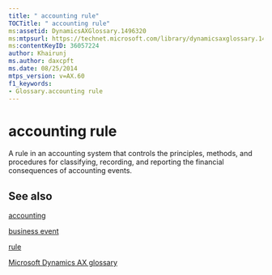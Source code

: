 ```yaml
---
title: " accounting rule"
TOCTitle: " accounting rule"
ms:assetid: DynamicsAXGlossary.1496320
ms:mtpsurl: https://technet.microsoft.com/library/dynamicsaxglossary.1496320(v=AX.60)
ms:contentKeyID: 36057224
author: Khairunj
ms.author: daxcpft
ms.date: 08/25/2014
mtps_version: v=AX.60
f1_keywords:
- Glossary.accounting rule
---
```


# accounting rule

A rule in an accounting system that controls the principles, methods, and procedures for classifying, recording, and reporting the financial consequences of accounting events.

## See also

[accounting](accounting.md)

[business event](business-event.md)

[rule](rule.md)

[Microsoft Dynamics AX glossary](glossary/microsoft-dynamics-ax-glossary.md)

  


